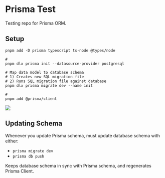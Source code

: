 # Prisma Test

Testing repo for Prisma ORM.

## Setup

```shell
pnpm add -D prisma typescript ts-node @types/node

#
pnpm dlx prisma init --datasource-provider postgresql

# Map data model to database schema
# 1) Creates new SQL migration file
# 2) Runs SQL migration file against database
pnpm dlx prisma migrate dev --name init

#
pnpm add @prisma/client
```

![](https://www.prisma.io/docs/assets/images/prisma-client-install-and-generate-ece3e0733edc615e416d6d654c05e980.png)

## Updating Schema

Whenever you update Prisma schema, must update database schema with either:

- `prisma migrate dev`
- `prisma db push`

Keeps database schema in sync with Prisma schema, and regenerates Prisma Client.

